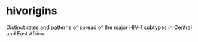 # hivorigins
Distinct rates and patterns of spread of the major HIV-1 subtypes in Central and East Africa
